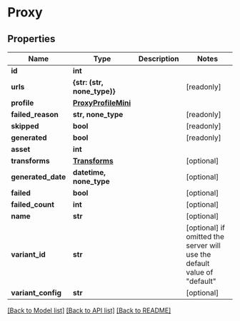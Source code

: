 # Proxy


## Properties

Name | Type | Description | Notes
------------ | ------------- | ------------- | -------------
**id** | **int** |  | 
**urls** | **{str: (str, none_type)}** |  | [readonly] 
**profile** | [**ProxyProfileMini**](ProxyProfileMini.md) |  | 
**failed_reason** | **str, none_type** |  | [readonly] 
**skipped** | **bool** |  | [readonly] 
**generated** | **bool** |  | [readonly] 
**asset** | **int** |  | 
**transforms** | [**Transforms**](Transforms.md) |  | [optional] 
**generated_date** | **datetime, none_type** |  | [optional] 
**failed** | **bool** |  | [optional] 
**failed_count** | **int** |  | [optional] 
**name** | **str** |  | [optional] 
**variant_id** | **str** |  | [optional]  if omitted the server will use the default value of "default"
**variant_config** | **str** |  | [optional] 

[[Back to Model list]](../#documentation-for-models) [[Back to API list]](../#documentation-for-api-endpoints) [[Back to README]](../)


